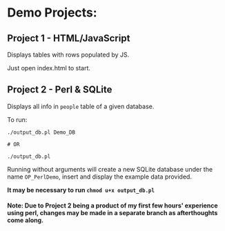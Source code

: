 # Demo Projects:

## Project 1 - HTML/JavaScript

Displays tables with rows populated by JS.

Just open index.html to start.

## Project 2 - Perl & SQLite

Displays all info in `people` table of a given database.

To run: 
```
./output_db.pl Demo_DB

# OR

./output_db.pl

``` 

Running without arguments will create a new SQLite database under the name `OP_PerlDemo`, insert and display the example data provided.

**It may be necessary to run `chmod u+x output_db.pl`**


#### Note: Due to Project 2 being a product of my first few hours' experience using perl, changes may be made in a separate branch as afterthoughts come along.
